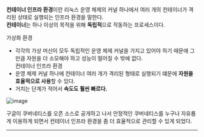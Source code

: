 <b>컨테이너 인프라 환경</b>이란 리눅스 운영 체제의 커널 하나에서 여러 개의 컨테이너가 격리된 상태로 실행되는 인프라 환경을 말한다.  
<b>컨테이너</b>는 하나 이상의 목적을 위해 <b>독립적</b>으로 작동하는 프로세스이다.  

가상화 환경  
* 각각의 가상 머신이 모두 독립적인 운영 체제 커널을 가지고 있어야 하기 때문에 그만큼 자원을 더 소모해야 하고 성능이 떨어질 수 밖에 없다.  
컨테이너 인프라 환경  
* 운영 체제 커널 하나에 컨테이너 여러 개가 격리된 형태로 실행되기 떄문에 <b>자원을 효율적으로 사용</b>할 수 있다.  
* 거치는 단계가 적어서 <b>속도도 훨씬 빠르다.</b>

![image](https://user-images.githubusercontent.com/67637716/154507292-52e1cf6d-2cde-4ed3-a3eb-0787249ac423.png)

구글이 쿠버네티스를 오픈 소스로 공개하고 나서 안정적인 쿠버네티스를 누구나 자유롭게 이용하게 되면서 컨테이너 인프라 환경을 좀 더 효율적으로 관리할 수 있게 되었다.  
<hr>
